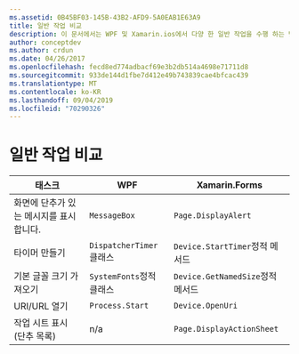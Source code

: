 ```yaml
---
ms.assetid: 0B45BF03-145B-43B2-AFD9-5A0EAB1E63A9
title: 일반 작업 비교
description: 이 문서에서는 WPF 및 Xamarin.ios에서 다양 한 일반 작업을 수행 하는 방법을 비교 합니다. 단추, 타이머, 글꼴 크기, URI 열기 및 작업 시트 표시를 확인 합니다.
author: conceptdev
ms.author: crdun
ms.date: 04/26/2017
ms.openlocfilehash: fecd8ed774adbacf69e3b2db514a4698e71711d8
ms.sourcegitcommit: 933de144d1fbe7d412e49b743839cae4bfcac439
ms.translationtype: MT
ms.contentlocale: ko-KR
ms.lasthandoff: 09/04/2019
ms.locfileid: "70290326"
---
```

# <a name="common-tasks-comparison"></a>일반 작업 비교

| 태스크 | WPF | Xamarin.Forms |
|--- |--- |--- |
|화면에 단추가 있는 메시지를 표시 합니다.|`MessageBox`|`Page.DisplayAlert`|
|타이머 만들기|`DispatcherTimer` 클래스|`Device.StartTimer`정적 메서드|
|기본 글꼴 크기 가져오기|`SystemFonts`정적 클래스|`Device.GetNamedSize`정적 메서드|
|URI/URL 열기|`Process.Start`|`Device.OpenUri`|
|작업 시트 표시 (단추 목록)|n/a|`Page.DisplayActionSheet`|
